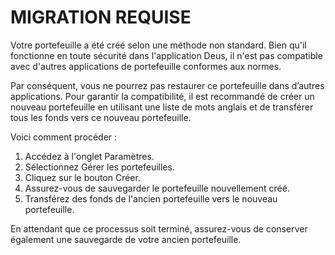 # MIGRATION REQUISE

Votre portefeuille a été créé selon une méthode non standard. Bien qu'il fonctionne en toute sécurité dans l'application Deus, il n'est pas compatible avec d'autres applications de portefeuille conformes aux normes.

Par conséquent, vous ne pourrez pas restaurer ce portefeuille dans d’autres applications. Pour garantir la compatibilité, il est recommandé de créer un nouveau portefeuille en utilisant une liste de mots anglais et de transférer tous les fonds vers ce nouveau portefeuille.

Voici comment procéder :

1. Accédez à l'onglet Paramètres.
2. Sélectionnez Gérer les portefeuilles.
3. Cliquez sur le bouton Créer.
4. Assurez-vous de sauvegarder le portefeuille nouvellement créé.
5. Transférez des fonds de l'ancien portefeuille vers le nouveau portefeuille.

En attendant que ce processus soit terminé, assurez-vous de conserver également une sauvegarde de votre ancien portefeuille.